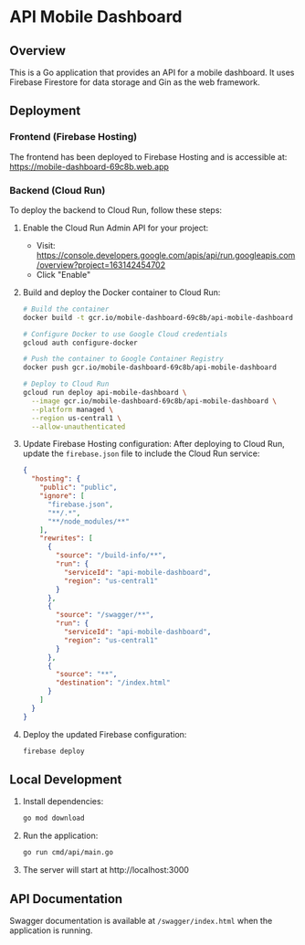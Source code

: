# API Mobile Dashboard

## Overview
This is a Go application that provides an API for a mobile dashboard. It uses Firebase Firestore for data storage and Gin as the web framework.

## Deployment

### Frontend (Firebase Hosting)
The frontend has been deployed to Firebase Hosting and is accessible at: https://mobile-dashboard-69c8b.web.app

### Backend (Cloud Run)
To deploy the backend to Cloud Run, follow these steps:

1. Enable the Cloud Run Admin API for your project:
   - Visit: https://console.developers.google.com/apis/api/run.googleapis.com/overview?project=163142454702
   - Click "Enable"

2. Build and deploy the Docker container to Cloud Run:
   ```bash
   # Build the container
   docker build -t gcr.io/mobile-dashboard-69c8b/api-mobile-dashboard .
   
   # Configure Docker to use Google Cloud credentials
   gcloud auth configure-docker
   
   # Push the container to Google Container Registry
   docker push gcr.io/mobile-dashboard-69c8b/api-mobile-dashboard
   
   # Deploy to Cloud Run
   gcloud run deploy api-mobile-dashboard \
     --image gcr.io/mobile-dashboard-69c8b/api-mobile-dashboard \
     --platform managed \
     --region us-central1 \
     --allow-unauthenticated
   ```

3. Update Firebase Hosting configuration:
   After deploying to Cloud Run, update the `firebase.json` file to include the Cloud Run service:
   ```json
   {
     "hosting": {
       "public": "public",
       "ignore": [
         "firebase.json",
         "**/.*",
         "**/node_modules/**"
       ],
       "rewrites": [
         {
           "source": "/build-info/**",
           "run": {
             "serviceId": "api-mobile-dashboard",
             "region": "us-central1"
           }
         },
         {
           "source": "/swagger/**",
           "run": {
             "serviceId": "api-mobile-dashboard",
             "region": "us-central1"
           }
         },
         {
           "source": "**",
           "destination": "/index.html"
         }
       ]
     }
   }
   ```

4. Deploy the updated Firebase configuration:
   ```bash
   firebase deploy
   ```

## Local Development

1. Install dependencies:
   ```bash
   go mod download
   ```

2. Run the application:
   ```bash
   go run cmd/api/main.go
   ```

3. The server will start at http://localhost:3000

## API Documentation
Swagger documentation is available at `/swagger/index.html` when the application is running.